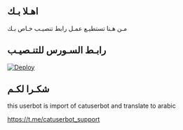 ## اهـلا بـك
مـن هـنا تستطيـع عمـل رابط تنصيـب خـاص بـك

## رابـط السـورس للتنـصيـب

[![Deploy](https://www.herokucdn.com/deploy/button.svg)](https://heroku.com/deploy?template=https://github.com/iifgjtyjjigfng/jmthon)

## شكـرا لكـم 


this userbot is import of catuserbot and translate to arabic

https://t.me/catuserbot_support
